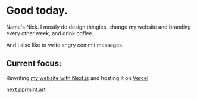 # Good today.
Name's Nick. I mostly do design thingies, change my website and branding every other week, and drink coffee.

And I also like to write angry commit messages.

## Current focus:
Rewriting [my website with Next.js](https://github.com/pprmint/pprmint.art-Next) and hosting it on [Vercel](https://vercel.com).

[next.pprmint.art](https://next.pprmint.art)
